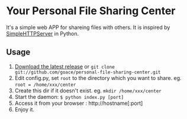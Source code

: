 # Your Personal File Sharing Center

It's a simple web APP for shareing files with others. It is inspired 
by [SimpleHTTPServer](http://docs.python.org/2/library/simplehttpserver.html) in Python.

## Usage
1. [Download the latest release](https://github.com/goace/personal-file-sharing-center/archive/master.zip) or `git clone git://github.com/goace/personal-file-sharing-center.git`
2. Edit config.py, set `root` to the directory which you want to share. eg. `root = /home/xxx/center`
3. Create this dir if it doesn't exist. eg. `mkdir /home/xxx/center`
4. Start the daemon: `$ python index.py [port]`
5. Access it from your browser : http://hostname[:port]
6. Enjoy it.
